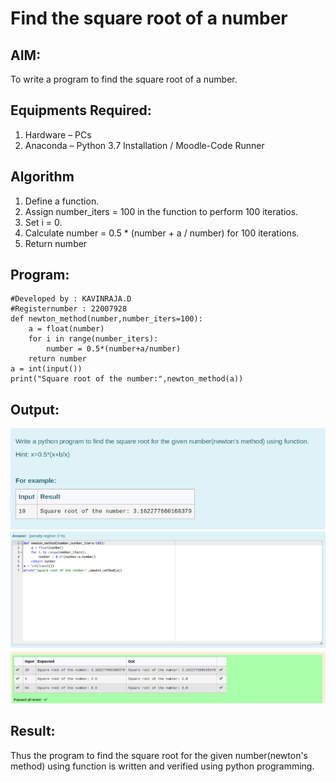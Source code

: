 # Find the square root of a number

## AIM:
To write a program to find the square root of a number.

## Equipments Required:
1. Hardware – PCs
2. Anaconda – Python 3.7 Installation / Moodle-Code Runner

## Algorithm
1. Define a function.
2. Assign number_iters = 100 in the function to perform 100 iteratios.
3. Set i = 0.
4. Calculate  number = 0.5 * (number + a / number) for 100 iterations.
5. Return number

## Program:
```
#Developed by : KAVINRAJA.D
#Registernumber : 22007928
def newton_method(number,number_iters=100):
    a = float(number)
    for i in range(number_iters):
        number = 0.5*(number+a/number)
    return number 
a = int(input())
print("Square root of the number:",newton_method(a))

```

## Output:
![gcd of two number](./images1/Screenshot%20from%202022-12-31%2019-15-38.png)
![OUTPUT](./images/Screenshot%20from%202022-12-31%2019-11-22.png)


## Result:
Thus the program to find the square root for the given number(newton's method) using function is written and verified using python programming.
